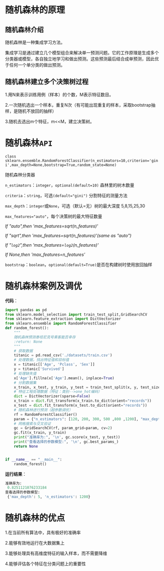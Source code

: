 # 随机森林的原理

## 随机森林介绍

随机森林是一种集成学习方法。

集成学习是通过建立几个模型组合来解决单一预测问题。它的工作原理是生成多个分类器或模型，各自独立地学习和做出预测。这些预测最后结合成单预测，因此优于任何一个单分类的做出预测。

## 随机森林建立多个决策树过程

1.用N来表示训练用例（样本）的个数，M表示特征数目。

2.一次随机选出一个样本，重复N次（有可能出现重复的样本，采取bootstrap抽样，是随机不放回的抽样）

3.随机去选出m个特征，m<<M，建立决策树。

# 随机森林`API`

`class sklearn.ensemble.RandomForestClassifier(n_estimators=10,criterion='gini',max_depth=None,bootstrap=True,random_state=None)`

随机森林分类器

`n_estimators`：`integer`，`optional(default=10)`  森林里的树木数量

`criteria`：`string`，可选`(default="gini")`  分割特征的测量方法

`max_depth`：`integer`或`None`，可选（默认=无）树的最大深度 5,8,15,25,30

`max_features="auto"`，每个决策树的最大特征数量

*If "auto",then 'max_features=sqrt(n_features)'*

*If "sqrt",then 'max_features=sqrt(n_features)'(same as "auto")*

*If "`log2`",then 'max_features=`log2`(n_features)'*

*If None,then 'max_features=n_features'*

`bootstrap`：`boolean`，`optional(default=True)`是否在构建树时使用放回抽样

# 随机森林案例及调优

**代码**：

```python
import pandas as pd
from sklearn.model_selection import train_test_split,GridSearchCV
from sklearn.feature_extraction import DictVectorizer
from sklearn.ensemble import RandomForestClassifier
def random_forest():
    """
    随机森林预测泰坦尼克号乘客能否幸存
    :return: None
    """
    # 获取数据
    titanic = pd.read_csv('./datasets/train.csv')
    # 处理数据，找出特征值和目标值
    x = titanic[['Age', 'Pclass', 'Sex']]
    y = titanic['Survived']
    # 处理缺失值
    x['Age'].fillna(x['Age'].mean(), inplace=True)
    # 分割数据集
    x_train, x_test, y_train, y_test = train_test_split(x, y, test_size=0.25)
    # 特征工程处理数据（特征：类别-->one_hot编码）
    dict = DictVectorizer(sparse=False)
    x_train = dict.fit_transform(x_train.to_dict(orient="records"))
    x_test = dict.fit_transform(x_test.to_dict(orient="records"))
    # 随机森林进行预测（超参数调优）
    rf = RandomForestClassifier()
    param = {"n_estimators": [120, 200, 300, 500 ,800 ,1200], "max_depth": [5, 8, 15, 25, 30]}
    # 网格搜索与交叉验证
    gc = GridSearchCV(rf, param_grid=param, cv=2)
    gc.fit(x_train, y_train)
    print("准确率为:", '\n', gc.score(x_test, y_test))
    print("查看选择的参数模型:", '\n', gc.best_params_)
    return None


if __name__ == "__main__":
    random_forest()
```

**运行结果**：

```python
准确率为: 
 0.8251121076233184
查看选择的参数模型: 
 {'max_depth': 5, 'n_estimators': 1200}
```



# 随机森林的优点

1.在当前所有算法中，具有极好的准确率

2.能够有效地运行在大数据集上

3.能够处理具有高维度特征的输入样本，而不需要降维

4.能够评估各个特征在分类问题上的重要性